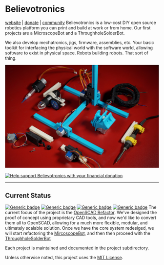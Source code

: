 # Believotronics
[website](http://believotron.com/believotronics) | [donate](https://www.patreon.com/Believotron) | [community](http://community.believotron.com/c/believotronics)
Believotronics is a low-cost DIY open source robotics platform you can print and build at work or from home. Our first projects are a MicroscopeBot and a ThroughholeSolderBot.

We also develop mechatronics, jigs, firmware, assemblies, etc. Your basic toolkit for interfacing the physical world with the software world, allowing software to exist in physical space. Robots building robots. That sort of thing.


![The Believotronics Basic Set](/common_images/Believotronics_Basic_Set.JPG)

<a href="http://www.youtube.com/watch?feature=player_embedded&v=6cPdLHY97b4
" target="_blank"><img src="http://img.youtube.com/vi/6cPdLHY97b4/0.jpg"
alt="Help support Believotronics with your financial donation" width="240" height="180" border="0" /></a>


----
## Current Status
[![Generic badge](https://img.shields.io/badge/OpenSCAD_Refactor-Phase_2-green.svg)](/Core3D/readme.md) [![Generic badge](https://img.shields.io/badge/MircoscopeBot-Phase_1-green.svg)](/MicroscopeBot/readme.md) [![Generic badge](https://img.shields.io/badge/SolderpasetBot-Phase_0-blue.svg)](/SolderpasetBot/readme.md) [![Generic badge](https://img.shields.io/badge/ThroughholeSolderBot-Phase_0-blue.svg)](/ThroughholeSolderBot/readme.md)
The current focus of the project is the [OpenSCAD Refactor](/Core3D/readme.md). We've designed the proof of concept using proprietary CAD tools, and now we'd like to convert them all to OpenSCAD, allowing for a much more flexible, modular, and ultimately scalable solution. Once we have the core system redesiged, we will start refactoring the [MircoscopeBot](/MircoscopeBot/.readme), and then then proceed with the [ThroughholeSolderBot](/ThroughholeSolderBot/readme.md)

Each project is maintained and documented in the project subdirectory.

Unless otherwise noted, this project uses the [MIT License](license).
